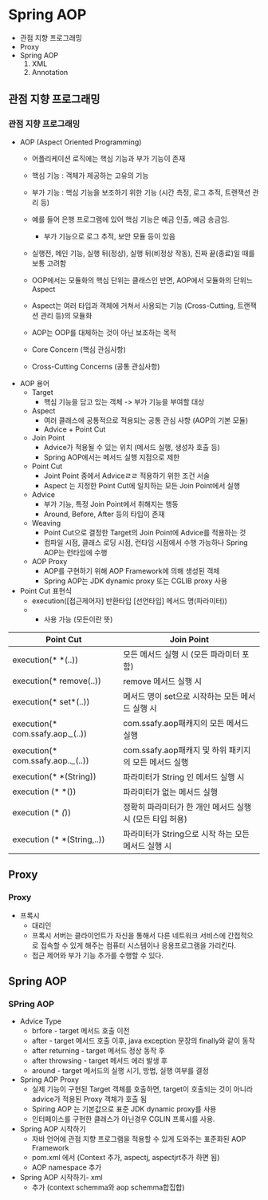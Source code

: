 # Spring AOP
- 관점 지향 프로그래밍
- Proxy
- Spring AOP
    1. XML
    2. Annotation

## 관점 지향 프로그래밍
### 관점 지향 프로그래밍
- AOP (Aspect Oriented Programming)
    - 어플리케이션 로직에는 핵심 기능과 부가 기능이 존재
    - 핵심 기능 : 객체가 제공하는 고유의 기능
    - 부가 기능 : 핵심 기능을 보조하기 위한 기능 (시간 측정, 로그 추적, 트랜잭션 관리 등)
    - 예를 들어 은행 프로그램에 있어 핵심 기능은 예금 인출, 예금 송금임.
        - 부가 기능으로 로그 추적, 보안 모듈 등이 있음
    - 실행전, 메인 기능, 실행 뒤(정상), 실행 뒤(비정상 작동), 진짜 끝(종료)일 때를 보통 고려함

    - OOP에서는 모듈화의 핵심 단위는 클래스인 반면, AOP에서 모듈화의 단위느 Aspect
    - Aspect는 여러 타입과 객체에 거쳐서 사용되는 기능 (Cross-Cutting, 트랜잭션 관리 등)의 모듈화
    - AOP는 OOP를 대체하는 것이 아닌 보조하는 목적
    - Core Concern (핵심 관심사항)
    - Cross-Cutting Concerns (공통 관심사항)
- AOP 용어
    - Target 
        - 핵심 기능을 담고 있는 객체 -> 부가 기능을 부여할 대상
    - Aspect 
        - 여러 클래스에 공통적으로 적용되는 공통 관심 사항 (AOP의 기본 모듈)
        - Advice + Point Cut
    - Join Point
        - Advice가 적용될 수 있는 위치 (메서드 실행, 생성자 호출 등)
        - Spring AOP에서는 메서드 실행 지점으로 제한
    - Point Cut 
        - Joint Point 중에서 Adviceㄹㄹ 적용하기 위한 조건 서술
        - Aspect 는 지정한 Point Cut에 일치하는 모든 Join Point에서 실행
    - Advice
        - 부가 기능, 특정 Join Point에서 취해지는 행동
        - Around, Before, After 등의 타입이 존재
    - Weaving 
        - Point Cut으로 결정한 Target의 Join Point에 Advice를 적용하는 것
        - 컴파일 시점, 클래스 로딩 시점, 런타임 시점에서 수행 가능하나 Spring AOP는 런타임에 수행
    - AOP Proxy
        - AOP를 구현하기 위해 AOP Framework에 의해 생성된 객체
        - Spring AOP는 JDK dynamic proxy 또는 CGLIB proxy 사용
- Point Cut 표현식
    - execution([접근제어자] 반환타입 [선언타입] 메서드 명(파라미터))
    - * 사용 가능 (모든이란 뜻)

|Point Cut|Join Point|
|---|---|
|execution(* *(..))|모든 메서드 실행 시 (모든 파라미터 포함)|
|execution(* remove(..))|remove 메서드 실행 시|
|execution(* set*(..))|메서드 명이 set으로 시작하는 모든 메서드 실행 시|
|execution(* com.ssafy.aop.*_*(..))|com.ssafy.aop패캐지의 모든 메서드 실행|
|execution(* com.ssafy.aop..*_*(..))|com.ssafy.aop패캐지 및 하위 패키지의  모든 메서드 실행|
|execution(* *(String))|파라미터가 String 인 메서드 실행 시|
|execution (* *())|파라미터가 없는 메서드 실행|
|execution (* *(*))|정확히 파라미터가 한 개인 메서드 실행 시 (모든 타입 허용)|
|execution (* *(String,..))|파라미터가 String으로 시작 하는 모든 메서드 실행 시|

## Proxy
### Proxy
- 프록시
    - 대리인
    - 프록시 서버는 클라이언트가 자신을 통해서 다른 네트워크 서비스에 간접적으로 접속할 수 있게 해주는 컴퓨터 시스템이나 응용프로그램을 가리킨다.
    - 접근 제어와 부가 기능 추가를 수행할 수 있다. 

## Spring AOP
### SPring AOP
- Advice Type
    - brfore - target 메서드 호출 이전
    - after - target 메서드 호출 이후, java exception 문장의 finally와 같이 동작
    - after returning - target 메서드 정상 동작 후
    - after throwsing - target 메서드 에러 발생 후
    - around - target 메서드의 실행 시기, 방법, 실행 여부를 결정
- Spring AOP Proxy
    - 실제 기능이 구현된 Target 객체를 호출하면, target이 호출되는 것이 아니라 advice가 적용된 Proxy 객체가 호출 됨
    - Spiring AOP 는 기본값으로 표준 JDK dynamic proxy를 사용
    - 인터페이스를 구현한 클래스가 아닌경우 CGLIN 프록시를 사용.
- Spring AOP 시작하기
    - 자바 언어에 관점 지향 프로그램을 적용할 수 있게 도와주는 표준화된 AOP Framework
    - pom.xml 에서  (Context 추가, aspectj, aspectjrt추가 하면 됨)
    - AOP namespace 추가
- Spring AOP 시작하기- xml 
    - 추가 (context schemma와 aop schemma합집합)

